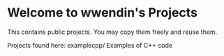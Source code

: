 # Welcome to wwendin's Projects

This contains public projects.  You may copy them freely and reuse them.

Projects found here:
examplecpp/
   Examples of C++ code
